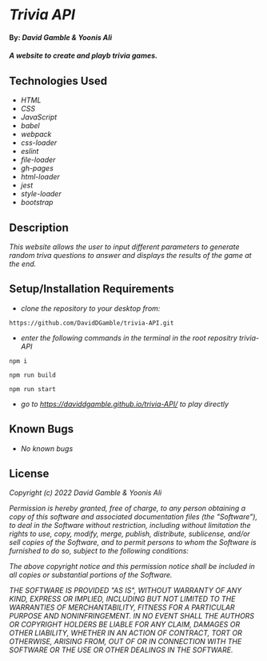 # _Trivia API_

#### By: _**David Gamble & Yoonis Ali**_

#### _A website to create and playb trivia games._

## Technologies Used

* _HTML_
* _CSS_
* _JavaScript_
* _babel_
* _webpack_
* _css-loader_
* _eslint_
* _file-loader_
* _gh-pages_
* _html-loader_
* _jest_
* _style-loader_
* _bootstrap_

## Description

_This website allows the user to input different parameters to generate random triva questions to answer and displays the results of the game at the end._

## Setup/Installation Requirements

* _clone the repository to your desktop from:_ 
```
https://github.com/DavidDGamble/trivia-API.git
```
* _enter the following commands in the terminal in the root repositry trivia-API_
```
npm i
```
```
npm run build
```
```
npm run start
```

* _go to https://daviddgamble.github.io/trivia-API/ to play directly_

## Known Bugs

* _No known bugs_

## License

_Copyright (c) 2022 David Gamble & Yoonis Ali_

_Permission is hereby granted, free of charge, to any person obtaining a copy of this software and associated documentation files (the "Software"), to deal in the Software without restriction, including without limitation the rights to use, copy, modify, merge, publish, distribute, sublicense, and/or sell copies of the Software, and to permit persons to whom the Software is furnished to do so, subject to the following conditions:_

_The above copyright notice and this permission notice shall be included in all copies or substantial portions of the Software._

_THE SOFTWARE IS PROVIDED "AS IS", WITHOUT WARRANTY OF ANY KIND, EXPRESS OR IMPLIED, INCLUDING BUT NOT LIMITED TO THE WARRANTIES OF MERCHANTABILITY, FITNESS FOR A PARTICULAR PURPOSE AND NONINFRINGEMENT. IN NO EVENT SHALL THE AUTHORS OR COPYRIGHT HOLDERS BE LIABLE FOR ANY CLAIM, DAMAGES OR OTHER LIABILITY, WHETHER IN AN ACTION OF CONTRACT, TORT OR OTHERWISE, ARISING FROM, OUT OF OR IN CONNECTION WITH THE SOFTWARE OR THE USE OR OTHER DEALINGS IN THE SOFTWARE._
